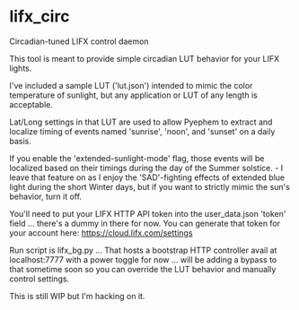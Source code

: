 # lifx_circ
Circadian-tuned LIFX control daemon

This tool is meant to provide simple circadian LUT behavior for your LIFX lights.

I've included a sample LUT ('lut.json') intended to mimic the color temperature of sunlight, but any application or LUT of any length is acceptable.

Lat/Long settings in that LUT are used to allow Pyephem to extract and localize timing of events named 'sunrise', 'noon', and 'sunset' on a daily basis.

If you enable the 'extended-sunlight-mode' flag, those events will be localized based on their timings during the day of the Summer solstice. - I leave that feature on as I enjoy the 'SAD'-fighting effects of extended blue light during the short Winter days, but if you want to strictly mimic the sun's behavior, turn it off.

You'll need to put your LIFX HTTP API token into the user_data.json 'token' field ... there's a dummy in there for now.
You can generate that token for your account here: https://cloud.lifx.com/settings

Run script is lifx_bg.py ...
That hosts a bootstrap HTTP controller avail at localhost:7777 with a power toggle for now ... will be adding a bypass to that sometime soon so you can override the LUT behavior and manually control settings.

This is still WIP but I'm hacking on it.


